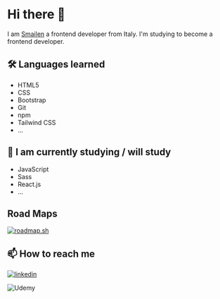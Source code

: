 
# Hi there 👋

I am [Smailen](https://github.com/Smailen5) a frontend developer from Italy. I'm studying to become a frontend developer.
 
## 🛠 Languages ​​learned

- HTML5
- CSS
- Bootstrap
- Git
- npm
- Tailwind CSS
- ...
  
## 🧰 I am currently studying / will study

- JavaScript
- Sass
- React.js
- ...

## Road Maps

[![roadmap.sh](https://api.roadmap.sh/v1-badge/wide/6582d2025145316d253219fc?variant=light)](https://roadmap.sh)

## 📫 How to reach me

[![linkedin](https://img.shields.io/badge/linkedin-0A66C2?style=for-the-badge&logo=linkedin&logoColor=white)](https://www.linkedin.com/in/smailen-vargas/)

![Udemy](https://img.shields.io/badge/Udemy-A435F0?style=for-the-badge&logo=Udemy&logoColor=white)